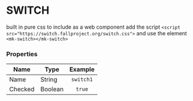 # SWITCH

built in pure css
to include as a web component add the script `<script src="https://switch.fallproject.org/switch.css">`
and use the element `<mk-switch></mk-switch>`

### Properties

| **Name** | **Type** | **Example** |
| -------- | -------- | :---------: |
| Name     |  String  |  `switch1`  |
| Checked  | Boolean  |   `true`    |
